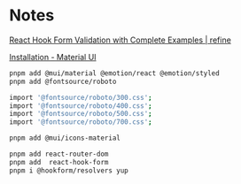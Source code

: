 # Notes

[React Hook Form Validation with Complete Examples | refine](https://refine.dev/blog/react-hook-form-validation-examples/#handling-errors)

[Installation - Material UI](https://mui.com/material-ui/getting-started/installation/)

```bash
pnpm add @mui/material @emotion/react @emotion/styled
pnpm add @fontsource/roboto

import '@fontsource/roboto/300.css';
import '@fontsource/roboto/400.css';
import '@fontsource/roboto/500.css';
import '@fontsource/roboto/700.css';

pnpm add @mui/icons-material

pnpm add react-router-dom
pnpm add  react-hook-form
pnpm i @hookform/resolvers yup
```
